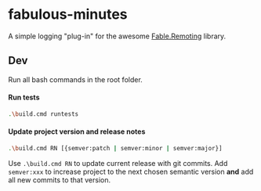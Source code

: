 # fabulous-minutes

A simple logging "plug-in" for the awesome [Fable.Remoting](https://github.com/Zaid-Ajaj/Fable.Remoting) library.

## Dev

Run all bash commands in the root folder.

#### Run tests

```bash
.\build.cmd runtests
```

#### Update project version and release notes

```bash
.\build.cmd RN [{semver:patch | semver:minor | semver:major}]
```

Use `.\build.cmd RN` to update current release with git commits. Add `semver:xxx` to increase project to the 
next chosen semantic version **and** add all new commits to that version.
